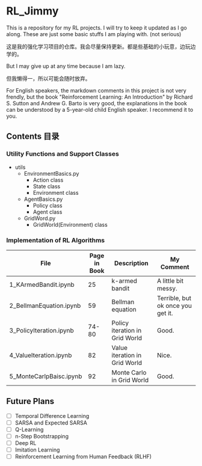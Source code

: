 # RL_Jimmy
This is a repository for my RL projects. I will try to keep it updated as I go along. These are just some basic stuffs I am playing with. (not serious)<p>
这是我的强化学习项目的仓库。我会尽量保持更新。都是些基础的小玩意，边玩边学的。<p>
But I may give up at any time because I am lazy.<p>
但我懒得一，所以可能会随时放弃。<p>
For English speakers, the markdown comments in this project is not very frendly, but the book "Reinforcement Learning: An Introduction" by Richard S. Sutton and Andrew G. Barto is very good, the explanations in the book can be understood by a 5-year-old child English speaker. I recommend it to you.<p>

## Contents 目录
### Utility Functions and Support Classes
- utils
  - EnvironmentBasics.py
    - Action class
    - State class
    - Environment class
  - AgentBasics.py
    - Policy class
    - Agent class
  - GridWord.py
    - GridWorld(Environment) class

### Implementation of RL Algorithms
| File | Page in Book | Description | My Comment |
| --- | --- | --- | --- |
| 1_KArmedBandit.ipynb | 25 | k-armed bandit | A little bit messy. |
| 2_BellmanEquation.ipynb | 59 | Bellman equation | Terrible, but ok once you get it. |
| 3_PolicyIteration.ipynb | 74-80 | Policy iteration in Grid World | Good. |
| 4_ValueIteration.ipynb | 82 | Value iteration in Grid World | Nice. |
| 5_MonteCarlpBaisc.ipynb | 92 | Monte Carlo in Grid World | Good. |

## Future Plans
- [ ] Temporal Difference Learning
- [ ] SARSA and Expected SARSA
- [ ] Q-Learning
- [ ] n-Step Bootstrapping
- [ ] Deep RL
- [ ] Imitation Learning
- [ ] Reinforcement Learning from Human Feedback (RLHF)